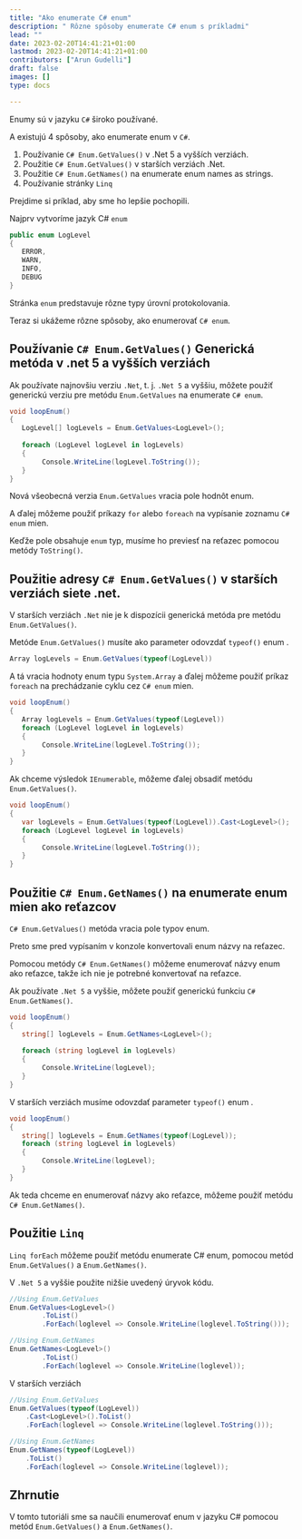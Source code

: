 ```yaml
---
title: "Ako enumerate C# enum"
description: " Rôzne spôsoby enumerate C# enum s príkladmi"
lead: ""
date: 2023-02-20T14:41:21+01:00
lastmod: 2023-02-20T14:41:21+01:00
contributors: ["Arun Gudelli"]
draft: false
images: []
type: docs

---
```


Enumy sú v jazyku `C#` široko používané. 

A existujú 4 spôsoby, ako enumerate enum v `C#`. 

1. Používanie `C# Enum.GetValues()` v .Net 5 a vyšších verziách.
2. Použitie `C# Enum.GetValues()` v starších verziách .Net.
3. Použitie `C# Enum.GetNames()` na enumerate enum names as strings.
4. Používanie stránky `Linq`

Prejdime si príklad, aby sme ho lepšie pochopili. 

Najprv vytvoríme jazyk C# `enum`

```csharp
public enum LogLevel
{
   ERROR, 
   WARN, 
   INFO, 
   DEBUG
}
```

Stránka `enum` predstavuje rôzne typy úrovní protokolovania.

Teraz si ukážeme rôzne spôsoby, ako enumerovať `C# enum`.

## Používanie `C# Enum.GetValues()` Generická metóda v .net 5 a vyšších verziách

Ak používate najnovšiu verziu `.Net`, t. j. `.Net 5` a vyššiu, môžete použiť generickú verziu pre metódu `Enum.GetValues` na enumerate `C# enum`.

```csharp
void loopEnum()
{
   LogLevel[] logLevels = Enum.GetValues<LogLevel>();
   
   foreach (LogLevel logLevel in logLevels)
   {
        Console.WriteLine(logLevel.ToString());
   }
}
```

Nová všeobecná verzia `Enum.GetValues` vracia pole hodnôt enum. 

A ďalej môžeme použiť príkazy `for` alebo `foreach` na vypísanie zoznamu `C# enum` mien. 

Keďže pole obsahuje `enum` typ, musíme ho previesť na reťazec pomocou metódy `ToString()`.

## Použitie adresy `C# Enum.GetValues()` v starších verziách siete .net.

V starších verziách `.Net` nie je k dispozícii generická metóda pre metódu `Enum.GetValues()`. 

Metóde `Enum.GetValues()` musíte ako parameter odovzdať `typeof()` enum . 

```csharp
Array logLevels = Enum.GetValues(typeof(LogLevel))
```
A tá vracia hodnoty enum typu `System.Array` a ďalej môžeme použiť príkaz `foreach` na prechádzanie cyklu cez `C# enum` mien.

```csharp
void loopEnum()
{
   Array logLevels = Enum.GetValues(typeof(LogLevel))
   foreach (LogLevel logLevel in logLevels)
   {
        Console.WriteLine(logLevel.ToString());
   }
}
```

Ak chceme výsledok `IEnumerable`, môžeme ďalej obsadiť metódu `Enum.GetValues()`.

```csharp
void loopEnum()
{
   var logLevels = Enum.GetValues(typeof(LogLevel)).Cast<LogLevel>();
   foreach (LogLevel logLevel in logLevels)
   {
        Console.WriteLine(logLevel.ToString());
   }
}
```

## Použitie `C# Enum.GetNames()` na enumerate enum mien ako reťazcov 

`C# Enum.GetValues()` metóda vracia pole typov enum. 

Preto sme pred vypísaním v konzole konvertovali enum názvy na reťazec.

Pomocou metódy `C# Enum.GetNames()` môžeme enumerovať názvy enum ako reťazce, takže ich nie je potrebné konvertovať na reťazce.

Ak používate `.Net 5` a vyššie, môžete použiť generickú funkciu `C# Enum.GetNames()`.

```csharp
void loopEnum()
{
   string[] logLevels = Enum.GetNames<LogLevel>();
   
   foreach (string logLevel in logLevels)
   {
        Console.WriteLine(logLevel);
   }
}
```

V starších verziách musíme odovzdať parameter `typeof()` enum .

```csharp
void loopEnum()
{
   string[] logLevels = Enum.GetNames(typeof(LogLevel));
   foreach (string logLevel in logLevels)
   {
        Console.WriteLine(logLevel);
   }
}
```

Ak teda chceme en enumerovať názvy ako reťazce, môžeme použiť metódu `C# Enum.GetNames()`.

## Použitie `Linq`

 `Linq forEach` môžeme použiť metódu enumerate C# enum, pomocou metód `Enum.GetValues()` a `Enum.GetNames()`.

V `.Net 5` a vyššie použite nižšie uvedený úryvok kódu.

```csharp
//Using Enum.GetValues
Enum.GetValues<LogLevel>()
        .ToList()
        .ForEach(loglevel => Console.WriteLine(loglevel.ToString()));

//Using Enum.GetNames
Enum.GetNames<LogLevel>()
        .ToList()
        .ForEach(loglevel => Console.WriteLine(loglevel));        
```

V starších verziách

```csharp
//Using Enum.GetValues
Enum.GetValues(typeof(LogLevel))
    .Cast<LogLevel>().ToList()
    .ForEach(loglevel => Console.WriteLine(loglevel.ToString()));

//Using Enum.GetNames
Enum.GetNames(typeof(LogLevel))
    .ToList()
    .ForEach(loglevel => Console.WriteLine(loglevel));    
```

## Zhrnutie

V tomto tutoriáli sme sa naučili enumerovať enum v jazyku C# pomocou metód `Enum.GetValues()` a `Enum.GetNames()`.










